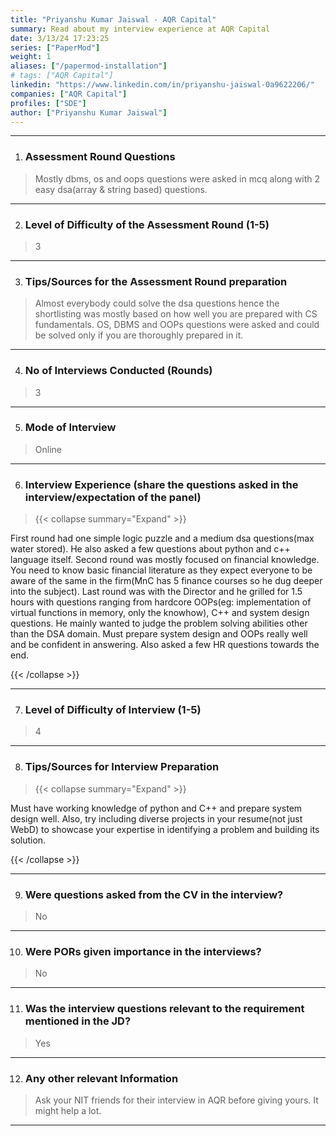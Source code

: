 ```yaml
---
title: "Priyanshu Kumar Jaiswal - AQR Capital"
summary: Read about my interview experience at AQR Capital
date: 3/13/24 17:23:25
series: ["PaperMod"]
weight: 1
aliases: ["/papermod-installation"]
# tags: ["AQR Capital"]
linkedin: "https://www.linkedin.com/in/priyanshu-jaiswal-0a9622206/"
companies: ["AQR Capital"]
profiles: ["SDE"]
author: ["Priyanshu Kumar Jaiswal"]
---
```

---
1. ### Assessment Round Questions

> Mostly dbms, os and oops questions were asked in mcq along with 2 easy dsa(array & string based) questions.

---

2. ### Level of Difficulty of the Assessment Round (1-5)

> 3

---

3. ### Tips/Sources for the Assessment Round preparation

> Almost everybody could solve the dsa questions hence the shortlisting was mostly based on how well you are prepared with CS fundamentals. OS, DBMS and OOPs questions were asked and could be solved only if you are thoroughly prepared in it.

---

4. ### No of Interviews Conducted (Rounds)

> 3

---

5. ### Mode of Interview

> Online

---

6. ### Interview Experience (share the questions asked in the interview/expectation of the panel)

> {{< collapse summary="Expand" >}}

First round had one simple logic puzzle and a medium dsa questions(max water stored). He also asked a few questions about python and c++ language itself. Second round was mostly focused on financial knowledge. You need to know basic financial literature as they expect everyone to be aware of the same in the firm(MnC has 5 finance courses so he dug deeper into the subject). Last round was with the Director and he grilled for 1.5 hours with questions ranging from hardcore OOPs(eg: implementation of virtual functions in memory, only the knowhow), C++ and system design questions. He mainly wanted to judge the problem solving abilities other than the DSA domain. Must prepare system design and OOPs really well and be confident in answering. Also asked a few HR questions towards the end.

{{< /collapse >}}

---

7. ### Level of Difficulty of Interview (1-5)

> 4

---

8. ### Tips/Sources for Interview Preparation

> {{< collapse summary="Expand" >}}

Must have working knowledge of python and C++ and prepare system design well. Also, try including diverse projects in your resume(not just WebD) to showcase your expertise in identifying a problem and building its solution.

{{< /collapse >}}

---

9. ### Were questions asked from the CV in the interview?

> No

---

10. ### Were PORs given importance in the interviews?

> No

---

11. ### Was the interview questions relevant to the requirement mentioned in the JD?

> Yes

---

12. ### Any other relevant Information

> Ask your NIT friends for their interview in AQR before giving yours. It might help a lot.

---

